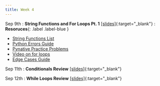 ```yaml
---
title: Week 4
---
```


Sep 9th
: **String Functions and For Loops Pt. 1** [\[slides\]](https://docs.google.com/presentation/d/1cROAJpQjmIlsuvAVfUkkXPHY0ygP5-c8MRjrawv2_sA/edit?usp=sharing){:target="\_blank"}
: **Resoruces**{: .label .label-blue }
- [String Functions List](https://www.w3schools.com/python/python_ref_string.asp)
- [Python Errors Guide](https://docs.google.com/document/d/1S9DKwV66X5zdpiikkvXE7OnUneR4FRKem3v2xGc4zRg/edit?usp=sharing)
- [Pynative Practice Problems](https://pynative.com/python-if-else-and-for-loop-exercise-with-solutions/)
- [Video on for loops](https://www.youtube.com/watch?v=lNDgpDHlyRU)
- [Edge Cases Guide](https://docs.google.com/document/d/1erH8pX7RWOcaF2SLMjThGzq7nwDChwIruURsV9-wGN8/edit?usp=sharing)

Sep 11th
: **Conditionals Review** [\[slides\]](https://docs.google.com/presentation/d/1Q9APTp7DSacyYlbWp_cdLK8D5vPA_qUoo4I5vyB4V4w/edit?usp=sharing){:target="\_blank"}

Sep 12th
: **While Loops Review** [\[slides\]](https://docs.google.com/presentation/d/1fwABEHEki2VTBBsK42fI0qXpKoIocGPEe9zMw9Jty4s/edit?usp=sharing){:target="\_blank"}
